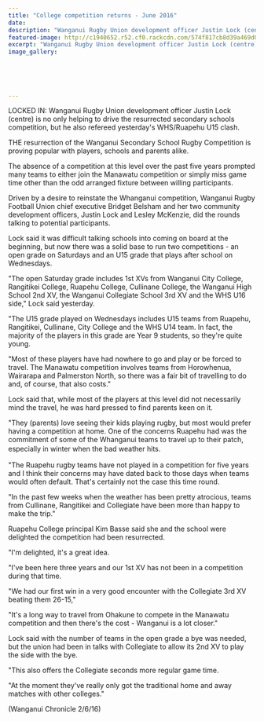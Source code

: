 ```yaml
---
title: "College competition returns - June 2016"
date: 
description: "Wanganui Rugby Union development officer Justin Lock (centre) is no only helping to drive the resurrected secondary schools competition, but he also refereed yesterday's WHS/Ruapehu U15 clash..."
featured-image: http://c1940652.r52.cf0.rackcdn.com/574f817cb8d39a469d001c61/WHS-v-Ruapehu-U15-college-comp-2.6.16-Chron.jpg
excerpt: "Wanganui Rugby Union development officer Justin Lock (centre) is no only helping to drive the resurrected secondary schools competition, but he also refereed yesterday's WHS/Ruapehu U15 clash..."
image_gallery:
    
    
    
    
    
---
```


<p><span>LOCKED IN: Wanganui Rugby Union development officer Justin Lock (centre) is no only helping to drive the resurrected secondary schools competition,&nbsp;but he also refereed yesterday's WHS/Ruapehu U15 clash.</span></p>
<p>THE resurrection of the Wanganui Secondary School Rugby Competition is proving popular with players, schools and parents alike.</p>
<p>The absence of a competition at this level over the past five years prompted many teams to either join the Manawatu competition or simply miss game time other than the odd arranged fixture between willing participants.</p>
<p>Driven by a desire to reinstate the Whanganui competition, Wanganui Rugby Football Union chief executive Bridget Belsham and her two community development officers, Justin Lock and Lesley McKenzie, did the rounds talking to potential participants.</p>
<p>Lock said it was difficult talking schools into coming on board at the beginning, but now there was a solid base to run two competitions - an open grade on Saturdays and an U15 grade that plays after school on Wednesdays.</p>
<p>"The open Saturday grade includes 1st XVs from Wanganui City College, Rangitikei College, Ruapehu College, Cullinane College, the Wanganui High School 2nd XV, the Wanganui Collegiate School 3rd XV and the WHS U16 side," Lock said yesterday.</p>
<p>"The U15 grade played on Wednesdays includes U15 teams from Ruapehu, Rangitikei, Cullinane, City College and the WHS U14 team. In fact, the majority of the players in this grade are Year 9 students, so they're quite young.</p>
<p>"Most of these players have had nowhere to go and play or be forced to travel. The Manawatu competition involves teams from Horowhenua, Wairarapa and Palmerston North, so there was a fair bit of travelling to do and, of course, that also costs."</p>
<p>Lock said that, while most of the players at this level did not necessarily mind the travel, he was hard pressed to find parents keen on it.</p>
<p>"They (parents) love seeing their kids playing rugby, but most would prefer having a competition at home. One of the concerns Ruapehu had was the commitment of some of the Whanganui teams to travel up to their patch, especially in winter when the bad weather hits.<span style="line-height: 1.5;">&nbsp;</span></p>
<p>"The Ruapehu rugby teams have not played in a competition for five years and I think their concerns may have dated back to those days when teams would often default. That's certainly not the case this time round.</p>
<p>"In the past few weeks when the weather has been pretty atrocious, teams from Cullinane, Rangitikei and Collegiate have been more than happy to make the trip."</p>
<p>Ruapehu College principal Kim Basse said she and the school were delighted the competition had been resurrected.</p>
<p>"I'm delighted, it's a great idea.</p>
<p>"I've been here three years and our 1st XV has not been in a competition during that time.</p>
<p>"We had our first win in a very good encounter with the Collegiate 3rd XV beating them 26-15,"</p>
<p>"It's a long way to travel from Ohakune to compete in the Manawatu competition and then there's the cost - Wanganui is a lot closer."</p>
<p>Lock said with the number of teams in the open grade a bye was needed, but the union had been in talks with Collegiate to allow its 2nd XV to play the side with the bye.</p>
<p>"This also offers the Collegiate seconds more regular game time.</p>
<p>"At the moment they've really only got the traditional home and away matches with other colleges."</p>
<p>(Wanganui Chronicle 2/6/16)</p>

